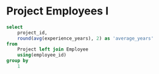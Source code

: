# Project Employees I

```sql
select
    project_id,
    round(avg(experience_years), 2) as 'average_years'
from
    Project left join Employee
    using(employee_id)
group by
    1
```
